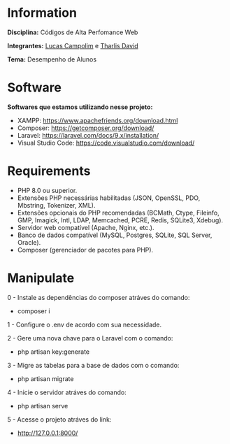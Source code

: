 # Information

**Disciplina:** Códigos de Alta Perfomance Web

**Integrantes:** [Lucas Campolim](https://github.com/lucascampolimm) e [Tharlis David](https://github.com/tharlisdavid)

**Tema:** Desempenho de Alunos

# Software

**Softwares que estamos utilizando nesse projeto:**
- XAMPP: https://www.apachefriends.org/download.html
- Composer: https://getcomposer.org/download/
- Laravel: https://laravel.com/docs/9.x/installation/
- Visual Studio Code: https://code.visualstudio.com/download/

# Requirements

- PHP 8.0 ou superior.
- Extensões PHP necessárias habilitadas (JSON, OpenSSL, PDO, Mbstring, Tokenizer, XML).
- Extensões opcionais do PHP recomendadas (BCMath, Ctype, Fileinfo, GMP, Imagick, Intl, LDAP, Memcached, PCRE, Redis, SQLite3, Xdebug).
- Servidor web compatível (Apache, Nginx, etc.).
- Banco de dados compatível (MySQL, Postgres, SQLite, SQL Server, Oracle).
- Composer (gerenciador de pacotes para PHP).

# Manipulate

0 - Instale as dependências do composer atráves do comando:
- composer i

1 - Configure o .env de acordo com sua necessidade.

2 - Gere uma nova chave para o Laravel com o comando:
- php artisan key:generate

3 - Migre as tabelas para a base de dados com o comando:
- php artisan migrate

4 - Inicie o servidor atráves do comando:
- php artisan serve

5 - Acesse o projeto atráves do link:
- http://127.0.0.1:8000/
